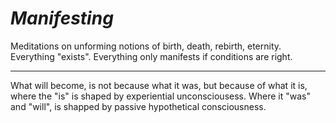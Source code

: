 # *Manifesting*

Meditations on unforming notions of birth, death, rebirth, eternity.  Everything "exists".  Everything only manifests if conditions are right.

---

What will become, is not because what it was, but because of what it is, where the "is" is shaped by experiential unconsciousess.  Where it "was" and "will", is shapped by passive hypothetical consciousness.
